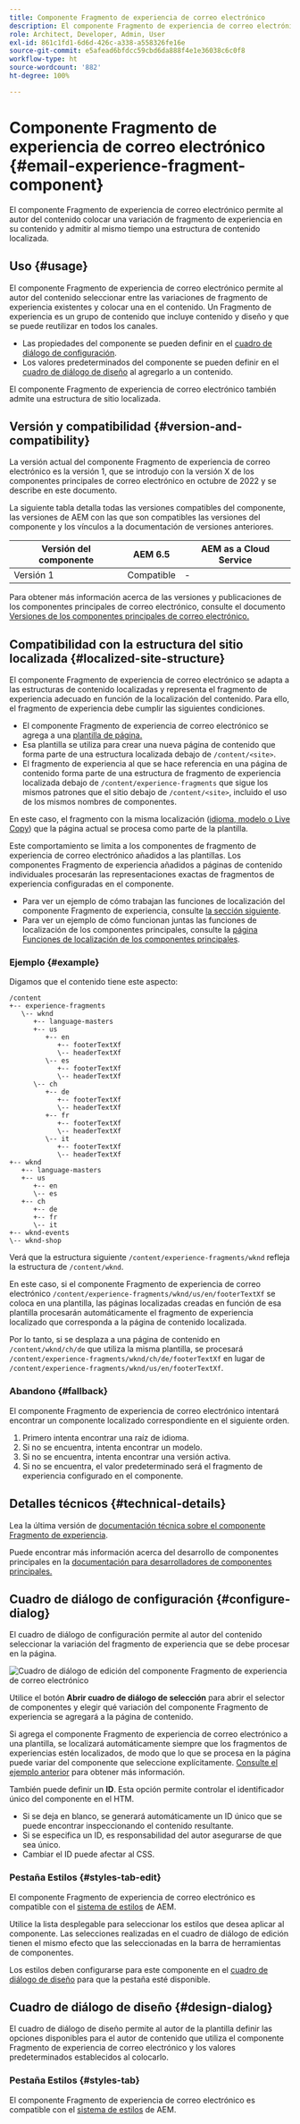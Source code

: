 ```yaml
---
title: Componente Fragmento de experiencia de correo electrónico
description: El componente Fragmento de experiencia de correo electrónico permite al autor del contenido colocar una variación de fragmento de experiencia en su contenido y admitir al mismo tiempo una estructura de contenido localizada.
role: Architect, Developer, Admin, User
exl-id: 861c1fd1-6d6d-426c-a338-a558326fe16e
source-git-commit: e5afead6bfdcc59cbd6da888f4e1e36038c6c0f8
workflow-type: ht
source-wordcount: '882'
ht-degree: 100%

---
```



# Componente Fragmento de experiencia de correo electrónico {#email-experience-fragment-component}

El componente Fragmento de experiencia de correo electrónico permite al autor del contenido colocar una variación de fragmento de experiencia en su contenido y admitir al mismo tiempo una estructura de contenido localizada.

## Uso {#usage}

El componente Fragmento de experiencia de correo electrónico permite al autor del contenido seleccionar entre las variaciones de fragmento de experiencia existentes y colocar una en el contenido. Un Fragmento de experiencia es un grupo de contenido que incluye contenido y diseño y que se puede reutilizar en todos los canales.

* Las propiedades del componente se pueden definir en el [cuadro de diálogo de configuración](#configure-dialog).
* Los valores predeterminados del componente se pueden definir en el [cuadro de diálogo de diseño](#design-dialog) al agregarlo a un contenido.

El componente Fragmento de experiencia de correo electrónico también admite una estructura de sitio localizada.

## Versión y compatibilidad {#version-and-compatibility}

La versión actual del componente Fragmento de experiencia de correo electrónico es la versión 1, que se introdujo con la versión X de los componentes principales de correo electrónico en octubre de 2022 y se describe en este documento.

La siguiente tabla detalla todas las versiones compatibles del componente, las versiones de AEM con las que son compatibles las versiones del componente y los vínculos a la documentación de versiones anteriores.

| Versión del componente | AEM 6.5 | AEM as a Cloud Service |
|---|---|---|
| Versión 1 | Compatible | - |

Para obtener más información acerca de las versiones y publicaciones de los componentes principales de correo electrónico, consulte el documento [Versiones de los componentes principales de correo electrónico.](/help/email/versions.md)

## Compatibilidad con la estructura del sitio localizada {#localized-site-structure}

El componente Fragmento de experiencia de correo electrónico se adapta a las estructuras de contenido localizadas y representa el fragmento de experiencia adecuado en función de la localización del contenido. Para ello, el fragmento de experiencia debe cumplir las siguientes condiciones.

* El componente Fragmento de experiencia de correo electrónico se agrega a una [plantilla de página.](https://experienceleague.adobe.com/docs/experience-manager-cloud-service/content/sites/authoring/features/templates.html?lang=es)
* Esa plantilla se utiliza para crear una nueva página de contenido que forma parte de una estructura localizada debajo de `/content/<site>`.
* El fragmento de experiencia al que se hace referencia en una página de contenido forma parte de una estructura de fragmento de experiencia localizada debajo de `/content/experience-fragments` que sigue los mismos patrones que el sitio debajo de `/content/<site>`, incluido el uso de los mismos nombres de componentes.

En este caso, el fragmento con la misma localización ([idioma, modelo o Live Copy](https://experienceleague.adobe.com/docs/experience-manager-cloud-service/content/sites/administering/reusing-content/msm-and-translation.html?lang=es)) que la página actual se procesa como parte de la plantilla.

Este comportamiento se limita a los componentes de fragmento de experiencia de correo electrónico añadidos a las plantillas. Los componentes Fragmento de experiencia añadidos a páginas de contenido individuales procesarán las representaciones exactas de fragmentos de experiencia configuradas en el componente.

* Para ver un ejemplo de cómo trabajan las funciones de localización del componente Fragmento de experiencia, consulte [la sección siguiente](#example).
* Para ver un ejemplo de cómo funcionan juntas las funciones de localización de los componentes principales, consulte la [página Funciones de localización de los componentes principales](/help/get-started/localization.md).

### Ejemplo {#example}

Digamos que el contenido tiene este aspecto:

```
/content
+-- experience-fragments
   \-- wknd
      +-- language-masters
      +-- us
         +-- en
            +-- footerTextXf
            \-- headerTextXf
         \-- es
            +-- footerTextXf
            \-- headerTextXf
      \-- ch
         +-- de
            +-- footerTextXf
            \-- headerTextXf
         +-- fr
            +-- footerTextXf
            \-- headerTextXf
         \-- it
            +-- footerTextXf
            \-- headerTextXf
+-- wknd
   +-- language-masters
   +-- us
      +-- en
      \-- es
   +-- ch
      +-- de
      +-- fr
      \-- it
+-- wknd-events
\-- wknd-shop
```

Verá que la estructura siguiente `/content/experience-fragments/wknd` refleja la estructura de `/content/wknd`.

En este caso, si el componente Fragmento de experiencia de correo electrónico `/content/experience-fragments/wknd/us/en/footerTextXf` se coloca en una plantilla, las páginas localizadas creadas en función de esa plantilla procesarán automáticamente el fragmento de experiencia localizado que corresponda a la página de contenido localizada.

Por lo tanto, si se desplaza a una página de contenido en `/content/wknd/ch/de` que utiliza la misma plantilla, se procesará `/content/experience-fragments/wknd/ch/de/footerTextXf` en lugar de `/content/experience-fragments/wknd/us/en/footerTextXf`.

### Abandono {#fallback}

El componente Fragmento de experiencia de correo electrónico intentará encontrar un componente localizado correspondiente en el siguiente orden.

1. Primero intenta encontrar una raíz de idioma.
1. Si no se encuentra, intenta encontrar un modelo.
1. Si no se encuentra, intenta encontrar una versión activa.
1. Si no se encuentra, el valor predeterminado será el fragmento de experiencia configurado en el componente.

## Detalles técnicos {#technical-details}

Lea la última versión de [documentación técnica sobre el componente Fragmento de experiencia](https://www.adobe.com/go/aem_cmp_xf_v1_es).

Puede encontrar más información acerca del desarrollo de componentes principales en la [documentación para desarrolladores de componentes principales.](/help/developing/overview.md)

## Cuadro de diálogo de configuración {#configure-dialog}

El cuadro de diálogo de configuración permite al autor del contenido seleccionar la variación del fragmento de experiencia que se debe procesar en la página.

![Cuadro de diálogo de edición del componente Fragmento de experiencia de correo electrónico](/help/email/assets/email-experience-fragment-edit.png)

Utilice el botón **Abrir cuadro de diálogo de selección** para abrir el selector de componentes y elegir qué variación del componente Fragmento de experiencia se agregará a la página de contenido.

Si agrega el componente Fragmento de experiencia de correo electrónico a una plantilla, se localizará automáticamente siempre que los fragmentos de experiencias estén localizados, de modo que lo que se procesa en la página puede variar del componente que seleccione explícitamente. [Consulte el ejemplo anterior](#example) para obtener más información.

También puede definir un **ID**. Esta opción permite controlar el identificador único del componente en el HTM.

* Si se deja en blanco, se generará automáticamente un ID único que se puede encontrar inspeccionando el contenido resultante.
* Si se especifica un ID, es responsabilidad del autor asegurarse de que sea único.
* Cambiar el ID puede afectar al CSS.

### Pestaña Estilos {#styles-tab-edit}

El componente Fragmento de experiencia de correo electrónico es compatible con el [sistema de estilos](/help/get-started/authoring.md#component-styling) de AEM.

Utilice la lista desplegable para seleccionar los estilos que desea aplicar al componente. Las selecciones realizadas en el cuadro de diálogo de edición tienen el mismo efecto que las seleccionadas en la barra de herramientas de componentes.

Los estilos deben configurarse para este componente en el [cuadro de diálogo de diseño](#design-dialog) para que la pestaña esté disponible.

## Cuadro de diálogo de diseño {#design-dialog}

El cuadro de diálogo de diseño permite al autor de la plantilla definir las opciones disponibles para el autor de contenido que utiliza el componente Fragmento de experiencia de correo electrónico y los valores predeterminados establecidos al colocarlo.

### Pestaña Estilos {#styles-tab}

El componente Fragmento de experiencia de correo electrónico es compatible con el [sistema de estilos](/help/get-started/authoring.md#component-styling) de AEM.
